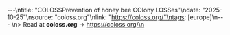 ---\ntitle: "COLOSSPrevention of honey bee COlony LOSSes"\ndate: "2025-10-25"\nsource: "coloss.org"\nlink: "https://coloss.org/"\ntags: [europe]\n---
\n> Read at **coloss.org** → https://coloss.org/\n